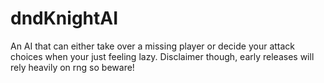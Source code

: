 # dndKnightAI
An AI that can either take over a missing player or decide your attack choices when your just feeling lazy. Disclaimer though, early releases will rely heavily on rng so beware!
